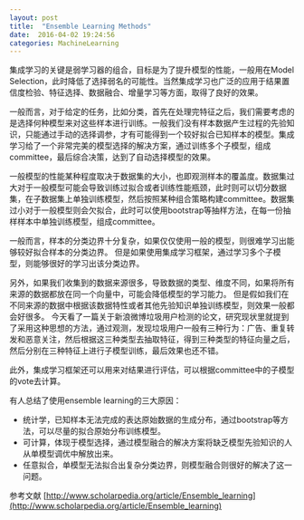 ```yaml
---
layout: post
title:  "Ensemble Learning Methods"
date:  2016-04-02 19:24:56
categories: MachineLearning
---
```


集成学习的关键是弱学习器的组合，目标是为了提升模型的性能，一般用在Model Selection，此时降低了选择弱名的可能性。当然集成学习也广泛的应用于结果置信度检验、特征选择、数据融合、增量学习等方面，取得了良好的效果。

一般而言，对于给定的任务，比如分类，首先在处理完特征之后，我们需要考虑的是选择何种模型来对这些样本进行训练。一般我们没有样本数据产生过程的先验知识，只能通过手动的选择调参，才有可能得到一个较好拟合已知样本的模型。集成学习给了一个非常完美的模型选择的解决方案，通过训练多个子模型，组成committee，最后综合决策，达到了自动选择模型的效果。

一般模型的性能某种程度取决于数据集的大小，也即观测样本的覆盖度。数据集过大对于一般模型可能会导致训练过拟合或者训练性能瓶颈，此时则可以切分数据集，在子数据集上单独训练模型，然后按照某种组合策略构建committee。数据集过小对于一般模型则会欠拟合，此时可以使用bootstrap等抽样方法，在每一份抽样样本中单独训练模型，组成committee。

一般而言，样本的分类边界十分复杂，如果仅仅使用一般的模型，则很难学习出能够较好拟合样本的分类边界。
但是如果使用集成学习框架，通过学习多个子模型，则能够很好的学习出该分类边界。

另外，如果我们收集到的数据来源很多，导致数据的类型、维度不同，如果将所有来源的数据都放在同一个向量中，可能会降低模型的学习能力。
但是假如我们在不同来源的数据中根据该数据特性或者其他先验知识单独训练模型，则效果一般都会好很多。
今天看了一篇关于新浪微博垃圾用户检测的论文，研究现状里就提到了采用这种思想的方法，通过观测，发现垃圾用户一般有三种行为：广告、重复转发和恶意关注，然后根据这三种类型去抽取特征，得到三种类型的特征向量之后，然后分别在三种特征上进行子模型训练，最后效果也还不错。

此外，集成学习框架还可以用来对结果进行评估，可以根据committee中的子模型的vote去计算。

有人总结了使用ensemble learning的三大原因：

* 统计学，已知样本无法完成的表达原始数据的生成分布，通过bootstrap等方法，可以尽量的拟合原始分布训练模型。
* 可计算，体现于模型选择，通过模型融合的解决方案将缺乏模型先验知识的人从单模型调优中解放出来。
* 任意拟合，单模型无法拟合出复杂分类边界，则模型融合则很好的解决了这一问题。

参考文献 [http://www.scholarpedia.org/article/Ensemble_learning](http://www.scholarpedia.org/article/Ensemble_learning)


[jekyll]:      http://jekyllrb.com
[jekyll-gh]:   https://github.com/jekyll/jekyll
[jekyll-help]: https://github.com/jekyll/jekyll-help

